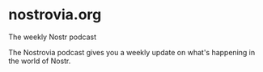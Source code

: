 # nostrovia.org
The weekly Nostr podcast

The Nostrovia podcast gives you a weekly update on what's happening in the world of Nostr.   
